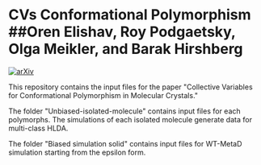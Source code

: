 # CVs Conformational Polymorphism  ##Oren Elishav, Roy Podgaetsky, Olga Meikler, and Barak Hirshberg

[![arXiv](http://img.shields.io/badge/arXiv-2211.07746-B31B1B.svg)](https://arxiv.org/abs/2211.07746)

This repository contains the input files for the paper "Collective Variables for Conformational Polymorphism in Molecular Crystals."

The folder "Unbiased-isolated-molecule" contains input files for each polymorphs.  The simulations of each isolated molecule generate data for multi-class HLDA.

The folder "Biased simulation solid" contains input files for WT-MetaD simulation starting from the epsilon form.
